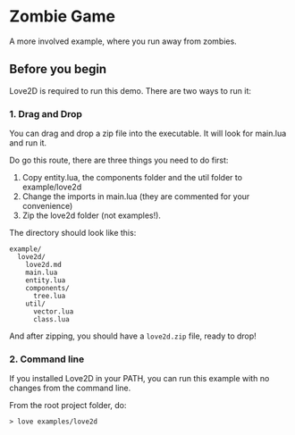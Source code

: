 # Zombie Game

A more involved example, where you run away from zombies.

## Before you begin

Love2D is required to run this demo. There are two ways to run it:

### 1. Drag and Drop

You can drag and drop a zip file into the executable. It will look for main.lua and run it.

Do go this route, there are three things you need to do first:

1. Copy entity.lua, the components folder and the util folder to example/love2d
2. Change the imports in main.lua (they are commented for your convenience)
3. Zip the love2d folder (not examples!).

The directory should look like this:

```
example/
  love2d/
    love2d.md
    main.lua
    entity.lua
    components/
      tree.lua
    util/
      vector.lua
      class.lua
```

And after zipping, you should have a `love2d.zip` file, ready to drop!

### 2. Command line

If you installed Love2D in your PATH, you can run this example with no changes from the command line.

From the root project folder, do:

```shell
> love examples/love2d 
```